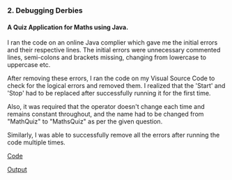 ### **2. Debugging Derbies**
#### **A Quiz Application for Maths using Java.**

I ran the code on an online Java complier which gave me the initial errors and their respective lines.
The initial errors were unnecessary commented lines, semi-colons and brackets missing, changing from lowercase to uppercase etc. 

After removing these errors, I ran the code on my Visual Source Code to check for the logical errors and removed them. 
I realized that the 'Start' and 'Stop' had to be replaced after successfully running it for the first time.

Also, it was required that the operator doesn't change each time and remains constant throughout, and the name had to be changed from "MathQuiz" to "MathsQuiz" as per the given question. 

Similarly, I was able to successfully remove all the errors after running the code multiple times.  

[Code](https://github.com/shraddha5chopra/cognizance-tasks/blob/main/task-%232/MathsQuiz.java)

[Output](https://github.com/shraddha5chopra/cognizance-tasks/blob/main/task-%232/Output%232.png)

